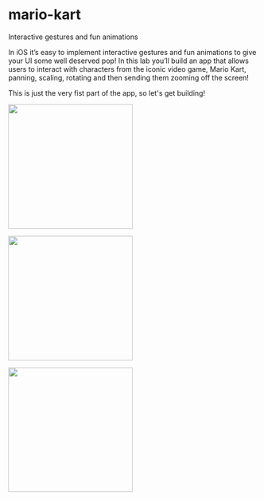 # mario-kart
Interactive gestures and fun animations

In iOS it’s easy to implement interactive gestures and fun animations to give your UI some well deserved pop!
In this lab you’ll build an app that allows users to interact with characters from the iconic video game, Mario Kart, panning, scaling, rotating 
and then sending them zooming off the screen!

This is just the very fist part of the app, so let's get building!

<img src="http://g.recordit.co/IAKAM7radN.gif" width=250><br>

<img src="http://g.recordit.co/lVDnnreG8a.gif" width=250><br>

<img src="http://g.recordit.co/2jppKRtRrW.gif" width=250><br>
